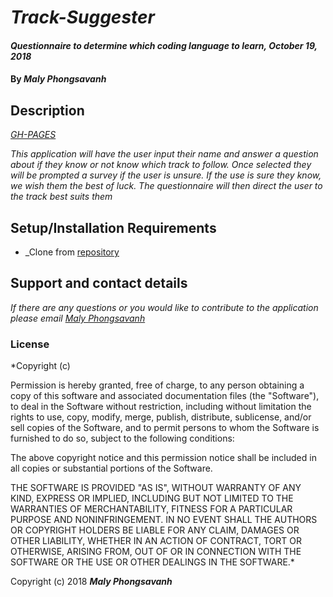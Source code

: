 # _Track-Suggester_

#### _Questionnaire to determine which coding language to learn, October 19, 2018_

#### By _**Maly Phongsavanh**_

## Description

_[GH-PAGES](https://malyphong619.github.io/Track-Suggester/)_

_This application will have the user input their name and answer a question about if they know or not know which track to follow. Once selected they will be prompted a survey if the user is unsure. If the use is sure they know, we wish them the best of luck. The questionnaire will then direct the user to the track best suits them_

## Setup/Installation Requirements

* _Clone from [repository](https://github.com/MalyPhong619/Track-Suggester.git)

## Support and contact details

_If there are any questions or you would like to contribute to the application please email [Maly Phongsavanh](mailto:phongsavanh619@icloud.com)_


### License

*Copyright (c) <year> <copyright holders>

Permission is hereby granted, free of charge, to any person obtaining a copy
of this software and associated documentation files (the "Software"), to deal
in the Software without restriction, including without limitation the rights
to use, copy, modify, merge, publish, distribute, sublicense, and/or sell
copies of the Software, and to permit persons to whom the Software is
furnished to do so, subject to the following conditions:

The above copyright notice and this permission notice shall be included in all
copies or substantial portions of the Software.

THE SOFTWARE IS PROVIDED "AS IS", WITHOUT WARRANTY OF ANY KIND, EXPRESS OR
IMPLIED, INCLUDING BUT NOT LIMITED TO THE WARRANTIES OF MERCHANTABILITY,
FITNESS FOR A PARTICULAR PURPOSE AND NONINFRINGEMENT. IN NO EVENT SHALL THE
AUTHORS OR COPYRIGHT HOLDERS BE LIABLE FOR ANY CLAIM, DAMAGES OR OTHER
LIABILITY, WHETHER IN AN ACTION OF CONTRACT, TORT OR OTHERWISE, ARISING FROM,
OUT OF OR IN CONNECTION WITH THE SOFTWARE OR THE USE OR OTHER DEALINGS IN THE
SOFTWARE.*

Copyright (c) 2018 **_Maly Phongsavanh_**
